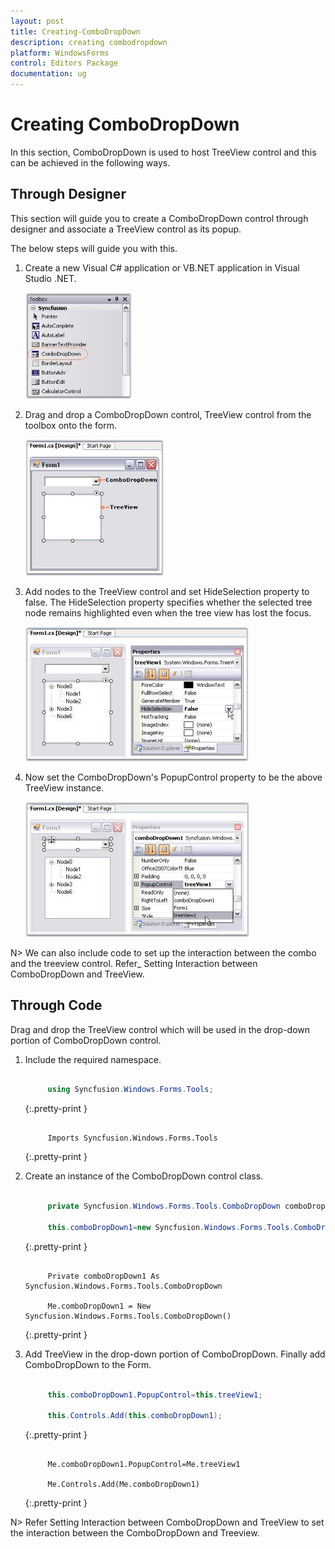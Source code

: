 ```yaml
---
layout: post
title: Creating-ComboDropDown
description: creating combodropdown
platform: WindowsForms
control: Editors Package
documentation: ug
---
```


# Creating ComboDropDown

In this section, ComboDropDown is used to host TreeView control and this can be achieved in the following ways.

## Through Designer

This section will guide you to create a ComboDropDown control through designer and associate a TreeView control as its popup.

The below steps will guide you with this.

1. Create a new Visual C# application or VB.NET application in Visual Studio .NET. 

   ![](Overview_images/Overview_img278.jpeg) 



2. Drag and drop a ComboDropDown control, TreeView control from the toolbox onto the form.

   ![](Overview_images/Overview_img279.jpeg) 



3. Add nodes to the TreeView control and set HideSelection property to false. The HideSelection property specifies whether the selected tree node remains highlighted even when the tree view has lost the focus.

   ![](Overview_images/Overview_img280.jpeg) 



4. Now set the ComboDropDown's PopupControl property to be the above TreeView instance. 

   ![](Overview_images/Overview_img281.jpeg) 



N> We can also include code to set up the interaction between the combo and the treeview control. Refer_ Setting Interaction between ComboDropDown and TreeView.



## Through Code

Drag and drop the TreeView control which will be used in the drop-down portion of ComboDropDown control. 

1. Include the required namespace.

   ~~~ cs

        using Syncfusion.Windows.Forms.Tools;

   ~~~
   {:.pretty-print }

   ~~~ vbnet

        Imports Syncfusion.Windows.Forms.Tools

   ~~~
   {:.pretty-print }

2. Create an instance of the ComboDropDown control class.

   ~~~ cs

        private Syncfusion.Windows.Forms.Tools.ComboDropDown comboDropDown1;

		this.comboDropDown1=new Syncfusion.Windows.Forms.Tools.ComboDropDown();

   ~~~
   {:.pretty-print }

   ~~~ vbnet

        Private comboDropDown1 As Syncfusion.Windows.Forms.Tools.ComboDropDown

		Me.comboDropDown1 = New Syncfusion.Windows.Forms.Tools.ComboDropDown()

   ~~~
   {:.pretty-print }

3. Add TreeView in the drop-down portion of ComboDropDown. Finally add ComboDropDown to the Form.

   ~~~ cs

        this.comboDropDown1.PopupControl=this.treeView1;

		this.Controls.Add(this.comboDropDown1);

   ~~~
   {:.pretty-print }

   ~~~ vbnet

        Me.comboDropDown1.PopupControl=Me.treeView1

		Me.Controls.Add(Me.comboDropDown1)

   ~~~
   {:.pretty-print }

N> Refer Setting Interaction between ComboDropDown and TreeView to set the interaction between the ComboDropDown and Treeview.

